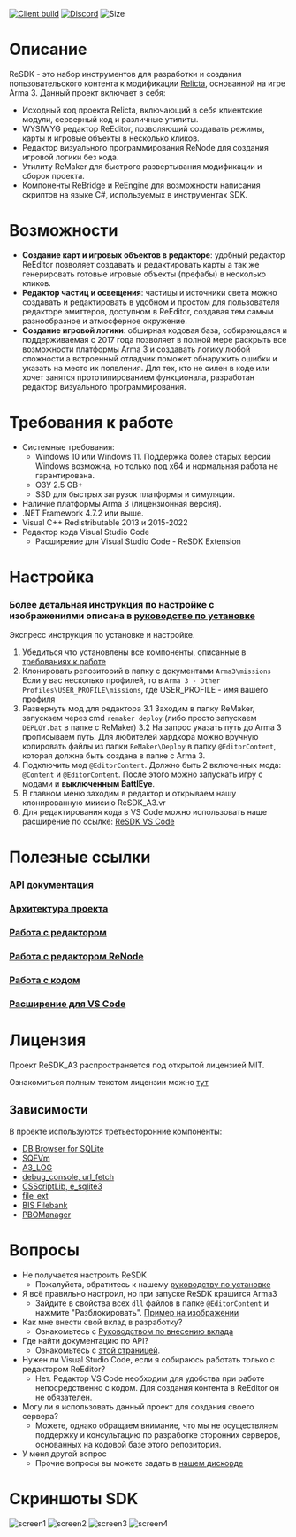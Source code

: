 [![Client build](https://img.shields.io/github/actions/workflow/status/Relicta-Team/ReSDK_A3.vr/all_build.yml?branch=main&style=flat-square&logo=github&label=Build+status)](https://github.com/Relicta-Team/ReSDK_A3.vr/actions)
[![Discord](https://img.shields.io/discord/332607112503099402?style=flat-square&logo=discord&label=Discord+server)](https://discord.relicta.ru)
![Size](https://img.shields.io/github/repo-size/Relicta-Team/ReSDK_A3.vr?style=flat-square&label=Project+size)

# Описание

ReSDK - это набор инструментов для разработки и создания пользовательского контента к модификации [Relicta](https://relicta.ru), основанной на игре Arma 3. Данный проект включает в себя:
* Исходный код проекта Relicta, включающий в себя клиентские модули, серверный код и различные утилиты.
* WYSIWYG редактор ReEditor, позволяющий создавать режимы, карты и игровые объекты в несколько кликов.
* Редактор визуального программирования ReNode для создания игровой логики без кода.
* Утилиту ReMaker для быстрого развертывания модификации и сборок проекта.
* Компоненты ReBridge и ReEngine для возможности написания скриптов на языке C#, используемых в инструментах SDK.

# Возможности
- **Создание карт и игровых объектов в редакторе**: удобный редактор ReEditor позволяет создавать и редактировать карты а так же генерировать готовые игровые объекты (префабы) в несколько кликов. 
- **Редактор частиц и освещения**: частицы и источники света можно создавать и редактировать в удобном и простом для пользователя редакторе эмиттеров, доступном в ReEditor, создавая тем самым разнообразное и атмосферное окружение.
- **Создание игровой логики**: обширная кодовая база, собирающаяся и поддерживаемая с 2017 года позволяет в полной мере раскрыть все возможности платформы Arma 3 и создавать логику любой сложности а встроенный отладчик поможет обнаружить ошибки и указать на место их появления. Для тех, кто не силен в коде или хочет занятся прототипированием функционала, разработан редактор визуального программирования.

# Требования к работе
- Системные требования:
  - Windows 10 или Windows 11. Поддержка более старых версий Windows возможна, но только под x64 и нормальная работа не гарантирована.
  - ОЗУ 2.5 GB+
  - SSD для быстрых загрузок платформы и симуляции.
- Наличие платформы Arma 3 (лицензионная версия).
- .NET Framework 4.7.2 или выше.
- Visual C++ Redistributable 2013 и 2015-2022
- Редактор кода Visual Studio Code
  - Расширение для Visual Studio Code - ReSDK Extension


# Настройка

### Более детальная инструкция по настройке с изображениями описана в [руководстве по установке](Documentation/INSTALL_GUIDE.md)

Экспресс инструкция по установке и настройке.

1. Убедиться что установлены все компоненты, описанные в [требованиях к работе](#требования-к-работе)
2. Клонировать репозиторий в папку с документами `Arma3\missions` 
Если у вас несколько профилей, то в `Arma 3 - Other Profiles\USER_PROFILE\missions`, где USER_PROFILE - имя вашего профиля
3. Развернуть мод для редактора
  3.1 Заходим в папку ReMaker, запускаем через cmd ```remaker deploy``` (либо просто запускаем `DEPLOY.bat` в папке с ReMaker)
  3.2 На запрос указать путь до Arma 3 прописываем путь. 
  Для любителей хардкора можно вручную копировать файлы из папки `ReMaker\Deploy` в папку `@EditorContent`, которая должна быть создана в папке с Arma 3.
4. Подключить мод `@EditorContent`. Должно быть 2 включенных мода: `@Content` и `@EditorContent`. После этого можно запускать игру с модами и **выключенным BattlEye**.
5. В главном меню заходим в редактор и открываем нашу клонированную миисию ReSDK_A3.vr
6. Для редактирования кода в VS Code можно использовать наше расширение по ссылке: [ReSDK VS Code](https://marketplace.visualstudio.com/items?itemName=Yodes.resdk-vscode)

# Полезные ссылки

### [API документация](Documentation/API/README.md)
### [Архитектура проекта](Documentation/PROJECT_ARCHITECTURE.md)
### [Работа с редактором](Documentation/EditorGuides/README.md)
### [Работа с редактором ReNode](Documentation/ReNode/README.md)
### [Работа с кодом](Documentation/ScriptingGuides/README.md)
### [Расширение для VS Code](https://marketplace.visualstudio.com/items?itemName=Yodes.resdk-vscode)

# Лицензия
Проект ReSDK_A3 распространяется под открытой лицензией MIT.

Ознакомиться полным текстом лицензии можно [тут](LICENSE)

## Зависимости
В проекте используются третьесторонние компоненты:

* [DB Browser for SQLite](https://sqlitebrowser.org/)
* [SQFVm](https://github.com/SQFvm/runtime)
* [A3_LOG](https://github.com/Arkensor/A3LOG)
* [debug_console, url_fetch](http://killzonekid.com/)
* [CSScriptLib, e_sqlite3](https://github.com/oleg-shilo/cs-script)
* [file_ext](https://github.com/Vindicta-Team/FileXT)
* [BIS Filebank](http://community.bistudio.com/wiki/FileBank)
* [PBOManager](https://github.com/winseros/PBOManager)

# Вопросы

- Не получается настроить ReSDK
  - Пожалуйста, обратитесь к нашему [руководству по установке](Documentation/INSTALL_GUIDE.md)
- Я всё правильно настроил, но при запуске ReSDK крашится Arma3
  - Зайдите в свойства всех `dll` файлов в папке `@EditorContent` и нажмите "Разблокировать". [Пример на изображении](https://forum.lers.ru/uploads/default/original/1X/491c696ffa11443028bb46eb4ef5b486e5be5dc8.png)
- Как мне внести свой вклад в разработку?
   - Ознакомьтесь с [Руководством по внесению вклада](CONTRIBUTING.md)
- Где найти документацию по API?
  - Ознакомьтесь с [этой страницей](Documentation/API/README.md).
- Нужен ли Visual Studio Code, если я собираюсь работать только с редактором ReEditor?
  - Нет. Редактор VS Code необходим для удобства при работе непосредственно с кодом. Для создания контента в ReEditor он не обязателен.
- Могу ли я использовать данный проект для создания своего сервера?
  - Можете, однако обращаем внимание, что мы не осуществляем поддержку и консультацию по разработке сторонних серверов, основанных на кодовой базе этого репозитория.
- У меня другой вопрос
   - Прочие вопросы вы можете задать в [нашем дискорде](https://discord.relicta.ru)

# Скриншоты SDK

![screen1](Documentation/Data/reeditor_1.png)
![screen2](Documentation/Data/reeditor_2.png)
![screen3](Documentation/Data/ingame_debug_1.png)
![screen4](Documentation/Data/ingame_debug_2.png)
